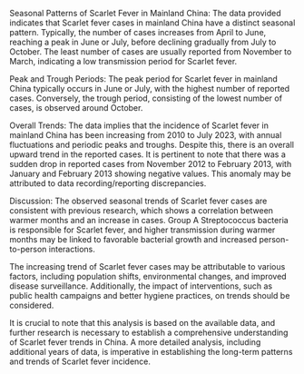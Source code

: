 Seasonal Patterns of Scarlet Fever in Mainland China:
The data provided indicates that Scarlet fever cases in mainland China have a distinct seasonal pattern. Typically, the number of cases increases from April to June, reaching a peak in June or July, before declining gradually from July to October. The least number of cases are usually reported from November to March, indicating a low transmission period for Scarlet fever.

Peak and Trough Periods:
The peak period for Scarlet fever in mainland China typically occurs in June or July, with the highest number of reported cases. Conversely, the trough period, consisting of the lowest number of cases, is observed around October.

Overall Trends:
The data implies that the incidence of Scarlet fever in mainland China has been increasing from 2010 to July 2023, with annual fluctuations and periodic peaks and troughs. Despite this, there is an overall upward trend in the reported cases. It is pertinent to note that there was a sudden drop in reported cases from November 2012 to February 2013, with January and February 2013 showing negative values. This anomaly may be attributed to data recording/reporting discrepancies.

Discussion:
The observed seasonal trends of Scarlet fever cases are consistent with previous research, which shows a correlation between warmer months and an increase in cases. Group A Streptococcus bacteria is responsible for Scarlet fever, and higher transmission during warmer months may be linked to favorable bacterial growth and increased person-to-person interactions.

The increasing trend of Scarlet fever cases may be attributable to various factors, including population shifts, environmental changes, and improved disease surveillance. Additionally, the impact of interventions, such as public health campaigns and better hygiene practices, on trends should be considered.

It is crucial to note that this analysis is based on the available data, and further research is necessary to establish a comprehensive understanding of Scarlet fever trends in China. A more detailed analysis, including additional years of data, is imperative in establishing the long-term patterns and trends of Scarlet fever incidence.